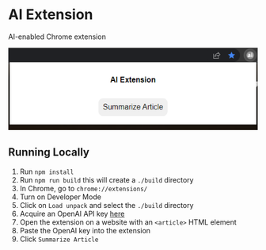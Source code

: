 # AI Extension
AI-enabled Chrome extension

![extension screenshot](./public/screenshot-readme.png)

## Running Locally

1. Run `npm install`
1. Run `npm run build` this will create a `./build` directory
2. In Chrome, go to `chrome://extensions/`
3. Turn on Developer Mode
4. Click on `Load unpack` and select the `./build` directory
5. Acquire an OpenAI API key [here](https://platform.openai.com/account/api-keys)
6. Open the extension on a website with an `<article>` HTML element
7. Paste the OpenAI key into the extension
8. Click `Summarize Article`